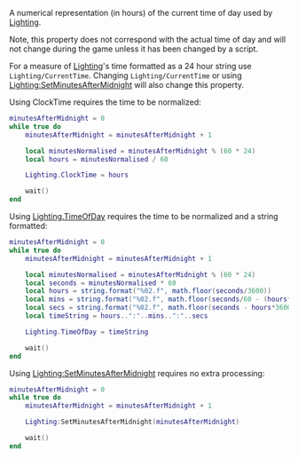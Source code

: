 A numerical representation (in hours) of the current time of day used by [Lighting](https://developer.roblox.com/en-us/api-reference/class/Lighting).

Note, this property does not correspond with the actual time of day and will not change during the game unless it has been changed by a script.

For a measure of [Lighting](https://developer.roblox.com/en-us/api-reference/class/Lighting)'s time formatted as a 24 hour string use `Lighting/CurrentTime`. Changing `Lighting/CurrentTime` or using [Lighting:SetMinutesAfterMidnight](https://developer.roblox.com/en-us/api-reference/function/Lighting/SetMinutesAfterMidnight) will also change this property.

Using ClockTime requires the time to be normalized:

```lua
minutesAfterMidnight = 0
while true do
	minutesAfterMidnight = minutesAfterMidnight + 1

	local minutesNormalised = minutesAfterMidnight % (60 * 24)
	local hours = minutesNormalised / 60

	Lighting.ClockTime = hours

	wait()
end
``` 

Using [Lighting.TimeOfDay](https://developer.roblox.com/en-us/api-reference/property/Lighting/TimeOfDay) requires the time to be normalized and a string formatted:

```lua
minutesAfterMidnight = 0
while true do
	minutesAfterMidnight = minutesAfterMidnight + 1

	local minutesNormalised = minutesAfterMidnight % (60 * 24)
	local seconds = minutesNormalised * 60
	local hours = string.format("%02.f", math.floor(seconds/3600))
	local mins = string.format("%02.f", math.floor(seconds/60 - (hours*60)))
	local secs = string.format("%02.f", math.floor(seconds - hours*3600 - mins *60))
	local timeString = hours..":"..mins..":"..secs

	Lighting.TimeOfDay = timeString

	wait()
end
``` 

Using [Lighting:SetMinutesAfterMidnight](https://developer.roblox.com/en-us/api-reference/function/Lighting/SetMinutesAfterMidnight) requires no extra processing:

```lua
minutesAfterMidnight = 0
while true do
	minutesAfterMidnight = minutesAfterMidnight + 1

	Lighting:SetMinutesAfterMidnight(minutesAfterMidnight)

	wait()
end
```